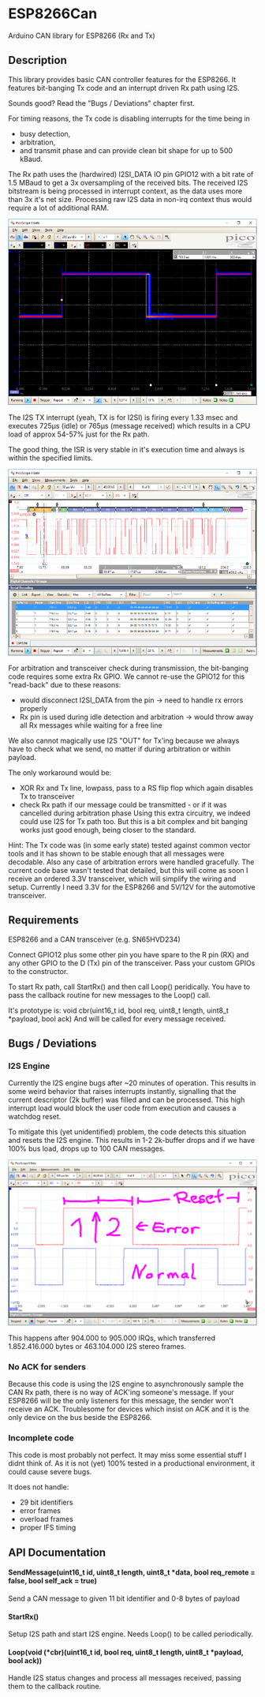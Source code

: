 # ESP8266Can

Arduino CAN library for ESP8266 (Rx and Tx)

## Description

This library provides basic CAN controller features for the ESP8266.
It features bit-banging Tx code and an interrupt driven Rx path using I2S.

Sounds good? Read the "Bugs / Deviations" chapter first.

For timing reasons, the Tx code is disabling interrupts for the time being in 

* busy detection,
* arbitration,
* and transmit phase
and can provide clean bit shape for up to 500 kBaud.

The Rx path uses the (hardwired) I2SI_DATA IO pin GPIO12 with a bit rate of
1.5 MBaud to get a 3x oversampling of the received bits.
The received I2S bitstream is being processed in interrupt context, as the data 
uses more than 3x it's net size. Processing raw I2S data in non-irq context thus
would require a lot of additional RAM.

![Interrupt timing: High means ISR is running](/images/ISR_timing.png?raw=true "Interrupt timing: High means ISR is running")

The I2S TX interrupt (yeah, TX is for I2SI) is firing every 1.33 msec and executes
725µs (idle) or 765µs (message received) which results in a CPU load of approx 54-57% 
just for the Rx path.

The good thing, the ISR is very stable in it's execution time and always is within the specified limits.

![Tx Message successfully decoded using PicoScope](/images/message.png?raw=true "Tx Message successfully decoded using PicoScope")

For arbitration and transceiver check during transmission, the bit-banging code requires
some extra Rx GPIO. We cannot re-use the GPIO12 for this "read-back" due to these reasons:

* would disconnect I2SI_DATA from the pin -> need to handle rx errors properly
* Rx pin is used during idle detection and arbitration -> would throw away all Rx messages while waiting for a free line

We also cannot magically use I2S "OUT" for Tx'ing because we always have to check what we send,
no matter if during arbitration or within payload.

The only workaround would be:

* XOR Rx and Tx line, lowpass, pass to a RS flip flop which again disables Tx to transceiver
* check Rx path if our message could be transmitted - or if it was cancelled during arbitration phase
Using this extra circuitry, we indeed could use I2S for Tx path too.
But this is a bit complex and bit banging works just good enough, being closer to the standard.
 

Hint:
The Tx code was (in some early state) tested against common vector tools and it has shown
to be stable enough that all messages were decodable. Also any case of arbitration
errors were handled gracefully. The current code base wasn't tested that detailed, but this 
will come as soon I receive an ordered 3.3V transceiver, which will simplify the wiring and setup.
Currently I need 3.3V for the ESP8266 and 5V/12V for the automotive transceiver.

## Requirements

ESP8266 and a CAN transceiver (e.g. SN65HVD234)

Connect GPIO12 plus some other pin you have spare to the R pin (RX) and any other GPIO to 
the D (Tx) pin of the transceiver. Pass your custom GPIOs to the constructor.

To start Rx path, call StartRx() and then call Loop() peridically.
You have to pass the callback routine for new messages to the Loop() call.

It's prototype is:
  void cbr(uint16_t id, bool req, uint8_t length, uint8_t *payload, bool ack)
And will be called for every message received.


## Bugs / Deviations

### I2S Engine
Currently the I2S engine bugs after ~20 minutes of operation.
This results in some weird behavior that raises interrupts instantly, signalling
that the current descriptor (2k buffer) was filled and can be processed.
This high interrupt load would block the user code from execution and causes a watchdog reset.

To mitigate this (yet unidentified) problem, the code detects this situation and resets the I2S engine.
This results in 1-2 2k-buffer drops and if we have 100% bus load, drops up to 100 CAN messages.

![I2S error causing 100% load until I2S engine is restarted](/images/ISR_error.png?raw=true "I2S error")

This happens after 904.000 to 905.000 IRQs, which transferred 1.852.416.000 bytes or 463.104.000 I2S stereo frames.

### No ACK for senders
Because this code is using the I2S engine to asynchronously sample the CAN Rx path, there is no
way of ACK'ing someone's message. If your ESP8266 will be the only listeners for this message,
the sender won't receive an ACK.
Troublesome for devices which insist on ACK and it is the only device on the bus beside the ESP8266.

### Incomplete code
This code is most probably not perfect. It may miss some essential stuff I didnt think of.
As it is not (yet) 100% tested in a productional environment, it could cause severe bugs.

It does not handle:

* 29 bit identifiers
* error frames
* overload frames
* proper IFS timing

## API Documentation

#### SendMessage(uint16_t id, uint8_t length, uint8_t *data, bool req_remote = false, bool self_ack = true)
Send a CAN message to given 11 bit identifier and 0-8 bytes of payload

#### StartRx()
Setup I2S path and start I2S engine. Needs Loop() to be called periodically.

#### Loop(void (*cbr)(uint16_t id, bool req, uint8_t length, uint8_t *payload, bool ack))
Handle I2S status changes and process all messages received, passing them to the callback routine.

